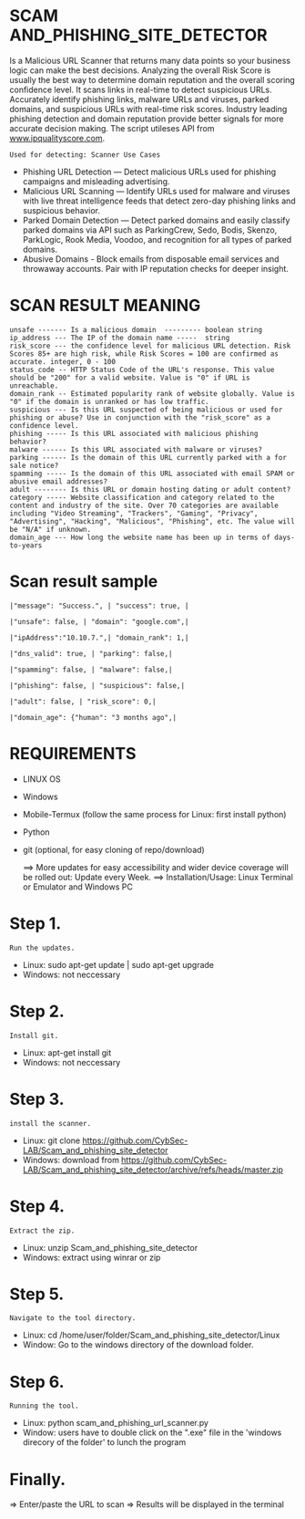 # SCAM AND_PHISHING_SITE_DETECTOR
Is a Malicious URL Scanner that returns many data points 
so your business logic can make the best decisions. Analyzing the 
overall Risk Score is usually the best way to determine domain 
reputation and the overall scoring confidence level. It scans 
links in real-time to detect suspicious URLs. Accurately identify 
phishing links, malware URLs and viruses, parked domains, and suspicious URLs with real-time risk scores. Industry leading phishing detection and domain reputation provide better signals for more accurate decision making. 
The script utileses API from www.ipqualityscore.com.

    Used for detecting: Scanner Use Cases
* Phishing URL Detection — Detect malicious URLs used for phishing campaigns and misleading advertising.
* Malicious URL Scanning — Identify URLs used for malware and viruses with live threat intelligence feeds that detect zero-day phishing links and suspicious behavior.
* Parked Domain Detection — Detect parked domains and easily classify parked domains via API such as ParkingCrew, Sedo, Bodis, Skenzo, ParkLogic, Rook Media, Voodoo, and recognition for all types of parked domains.
* Abusive Domains - Block emails from disposable email services and throwaway accounts. Pair with IP reputation checks for deeper insight.


# SCAN RESULT MEANING
    unsafe ------- Is a malicious domain  --------- boolean string
    ip_address --- The IP of the domain name -----  string
    risk_score --- the confidence level for malicious URL detection. Risk Scores 85+ are high risk, while Risk Scores = 100 are confirmed as accurate. integer, 0 - 100
    status_code -- HTTP Status Code of the URL's response. This value should be "200" for a valid website. Value is "0" if URL is unreachable.
    domain_rank -- Estimated popularity rank of website globally. Value is "0" if the domain is unranked or has low traffic.
    suspicious --- Is this URL suspected of being malicious or used for phishing or abuse? Use in conjunction with the "risk_score" as a confidence level.
    phishing ----- Is this URL associated with malicious phishing behavior?
    malware ------ Is this URL associated with malware or viruses?
    parking ------ Is the domain of this URL currently parked with a for sale notice?
    spamming ----- Is the domain of this URL associated with email SPAM or abusive email addresses?
    adult -------- Is this URL or domain hosting dating or adult content?
    category ----- Website classification and category related to the content and industry of the site. Over 70 categories are available including "Video Streaming", "Trackers", "Gaming", "Privacy", "Advertising", "Hacking", "Malicious", "Phishing", etc. The value will be "N/A" if unknown.
    domain_age --- How long the website name has been up in terms of days-to-years

# Scan result sample

    |"message": "Success.", | "success": true, |

    |"unsafe": false, | "domain": "google.com",|	

    |"ipAddress":"10.10.7.",| "domain_rank": 1,|

	|"dns_valid": true, | "parking": false,|
    
    |"spamming": false, | "malware": false,|

	|"phishing": false, | "suspicious": false,|

	|"adult": false, | "risk_score": 0,|

	|"domain_age": {"human": "3 months ago",|


# REQUIREMENTS
* LINUX OS
* Windows
* Mobile-Termux (follow the same process for Linux: first install python)
* Python 
* git (optional, for easy cloning of repo/download)


    
    ==> More updates for easy accessibility and wider device coverage will be rolled out: Update every Week.
    ==> Installation/Usage: Linux Terminal or Emulator and Windows PC

# Step 1.
    Run the updates.  
* Linux: sudo apt-get update | sudo apt-get upgrade
* Windows: not neccessary

# Step 2.
    Install git.
* Linux: apt-get install git 
* Windows: not neccessary

# Step 3.
    install the scanner.
* Linux: git clone https://github.com/CybSec-LAB/Scam_and_phishing_site_detector 
* Windows: download from  https://github.com/CybSec-LAB/Scam_and_phishing_site_detector/archive/refs/heads/master.zip

# Step 4.
    Extract the zip.
* Linux: unzip Scam_and_phishing_site_detector 
* Windows: extract using winrar or zip

# Step 5.
    Navigate to the tool directory.
* Linux: cd /home/user/folder/Scam_and_phishing_site_detector/Linux
* Window: Go to the windows directory of the download folder.

# Step 6.
    Running the tool. 
* Linux: python scam_and_phishing_url_scanner.py
* Window: users have to double click on the ".exe" file in the 'windows direcory of the folder' to lunch the program

# Finally.
=> Enter/paste the URL to scan
=> Results will be displayed in the terminal
